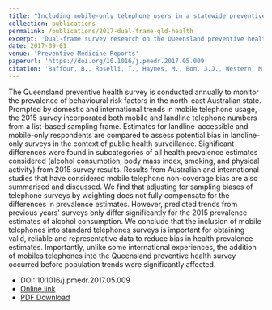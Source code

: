 ```yaml
---
title: "Including mobile-only telephone users in a statewide preventive health survey: Differences in the prevalence of health risk factors and impact on trends"
collection: publications
permalink: /publications/2017-dual-frame-qld-health
excerpt: 'Dual-frame survey research on the Queensland preventive health survey'
date: 2017-09-01
venue: 'Preventive Medicine Reports'
paperurl: 'https://doi.org/10.1016/j.pmedr.2017.05.009'
citation: 'Baffour, B., Roselli, T., Haynes, M., Bon, J.J., Western, M., Clemens, S. Preventive Medicine Reports (2017). Volume 7, September 2017, Pages 91-98.'
---
```


The Queensland preventive health survey is conducted annually to monitor the prevalence of behavioural risk factors in the north-east Australian state. Prompted by domestic and international trends in mobile telephone usage, the 2015 survey incorporated both mobile and landline telephone numbers from a list-based sampling frame. Estimates for landline-accessible and mobile-only respondents are compared to assess potential bias in landline-only surveys in the context of public health surveillance. Significant differences were found in subcategories of all health prevalence estimates considered (alcohol consumption, body mass index, smoking, and physical activity) from 2015 survey results. Results from Australian and international studies that have considered mobile telephone non-coverage bias are also summarised and discussed. We find that adjusting for sampling biases of telephone surveys by weighting does not fully compensate for the differences in prevalence estimates. However, predicted trends from previous years' surveys only differ significantly for the 2015 prevalence estimates of alcohol consumption. We conclude that the inclusion of mobile telephones into standard telephones surveys is important for obtaining valid, reliable and representative data to reduce bias in health prevalence estimates. Importantly, unlike some international experiences, the addition of mobiles telephones into the Queensland preventive health survey occurred before population trends were significantly affected.

* DOI: 10.1016/j.pmedr.2017.05.009
* [Online link](https://doi.org/10.1016/j.pmedr.2017.05.009)
* [PDF Download](http://bonStats.github.io/files/qld-health-dual-frame-pmr.pdf)

